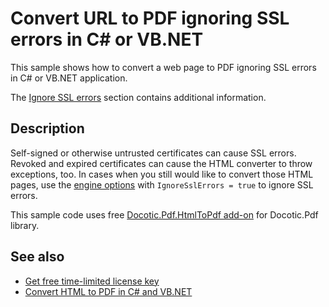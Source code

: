 # Convert URL to PDF ignoring SSL errors in C# or VB.NET
This sample shows how to convert a web page to PDF ignoring SSL errors in C# or VB.NET application.

The [Ignore SSL errors](https://bitmiracle.com/pdf-library/html-pdf/#ignore-ssl-errors) section contains additional information.

## Description

Self-signed or otherwise untrusted certificates can cause SSL errors. Revoked and expired certificates can cause the HTML converter to throw exceptions, too. In cases when you still would like to convert those HTML pages, use the [engine options](https://api.docotic.com/htmltopdf/htmlengineoptions) with `IgnoreSslErrors = true` to ignore SSL errors.

This sample code uses free [Docotic.Pdf.HtmlToPdf add-on](https://www.nuget.org/packages/BitMiracle.Docotic.Pdf.HtmlToPdf/) for Docotic.Pdf library.

## See also
* [Get free time-limited license key](https://bitmiracle.com/pdf-library/download)
* [Convert HTML to PDF in C# and VB.NET](https://bitmiracle.com/pdf-library/html-pdf/convert)